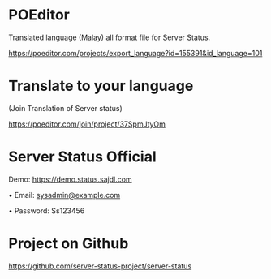 # POEditor

Translated language (Malay) all format file for Server Status.

https://poeditor.com/projects/export_language?id=155391&id_language=101

# Translate to your language

(Join Translation of Server status)

https://poeditor.com/join/project/37SpmJtyOm

# Server Status Official

Demo: https://demo.status.sajdl.com

• Email: sysadmin@example.com

• Password: Ss123456

# Project on Github

https://github.com/server-status-project/server-status
